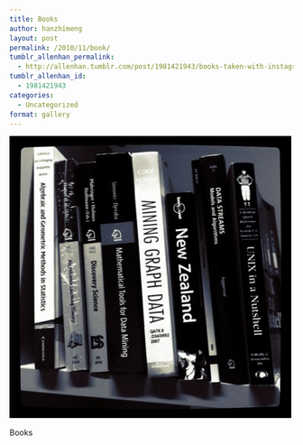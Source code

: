 ```yaml
---
title: Books
author: hanzhimeng
layout: post
permalink: /2010/11/book/
tumblr_allenhan_permalink:
  - http://allenhan.tumblr.com/post/1981421943/books-taken-with-instagram
tumblr_allenhan_id:
  - 1981421943
categories:
  - Uncategorized
format: gallery
---
```

[<img class="alignnone size-full wp-image-505" alt="tumblr_lcoe5xRlVq1qzkacto1_" src="/images/uploads/2013/03/tumblr_lcoe5xRlVq1qzkacto1_.jpg" width="500" height="500" />][1]

Books

 [1]: /images/uploads/2013/03/tumblr_lcoe5xRlVq1qzkacto1_.jpg
